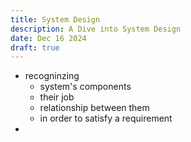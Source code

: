 ```yaml
---
title: System Design
description: A Dive into System Design
date: Dec 16 2024
draft: true
---
```

- recogninzing
	- system's components
	- their job
	- relationship between them
	- in order to satisfy a requirement
- 